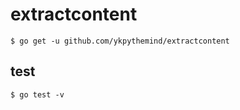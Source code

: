 # extractcontent

```
$ go get -u github.com/ykpythemind/extractcontent
```

## test

```
$ go test -v
```
